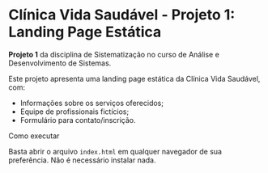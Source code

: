 # Clínica Vida Saudável - Projeto 1: Landing Page Estática

**Projeto 1** da disciplina de Sistematização no curso de Análise e Desenvolvimento de Sistemas.

Este projeto apresenta uma landing page estática da Clínica Vida Saudável, com:

- Informações sobre os serviços oferecidos;
- Equipe de profissionais fictícios;
- Formulário para contato/inscrição.

Como executar

Basta abrir o arquivo `index.html` em qualquer navegador de sua preferência. Não é necessário instalar nada.
